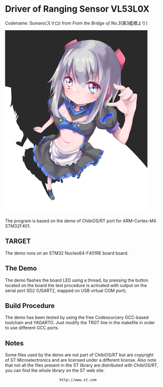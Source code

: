 Driver of Ranging Sensor VL53L0X
================================

Codename: Sumaro(スマロ) from *From the Bridge of No.3*(第3艦橋より)

![Sumaro](docs/sumaro.jpg)

The program is based on the demo of ChibiOS/RT port for ARM-Cortex-M4 STM32F401.

## TARGET

The demo runs on an STM32 Nucleo64-F401RE board board.

## The Demo

The demo flashes the board LED using a thread, by pressing the button located
on the board the test procedure is activated with output on the serial port
SD2 (USART2, mapped on USB virtual COM port).

## Build Procedure

The demo has been tested by using the free Codesourcery GCC-based toolchain
and YAGARTO.
Just modify the TRGT line in the makefile in order to use different GCC ports.

## Notes

Some files used by the demo are not part of ChibiOS/RT but are copyright of
ST Microelectronics and are licensed under a different license.
Also note that not all the files present in the ST library are distributed
with ChibiOS/RT, you can find the whole library on the ST web site:

                             http://www.st.com
